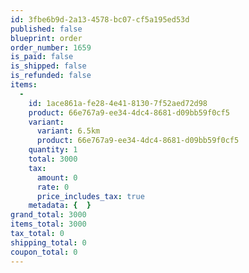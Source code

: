 ```yaml
---
id: 3fbe6b9d-2a13-4578-bc07-cf5a195ed53d
published: false
blueprint: order
order_number: 1659
is_paid: false
is_shipped: false
is_refunded: false
items:
  -
    id: 1ace861a-fe28-4e41-8130-7f52aed72d98
    product: 66e767a9-ee34-4dc4-8681-d09bb59f0cf5
    variant:
      variant: 6.5km
      product: 66e767a9-ee34-4dc4-8681-d09bb59f0cf5
    quantity: 1
    total: 3000
    tax:
      amount: 0
      rate: 0
      price_includes_tax: true
    metadata: {  }
grand_total: 3000
items_total: 3000
tax_total: 0
shipping_total: 0
coupon_total: 0
---
```

